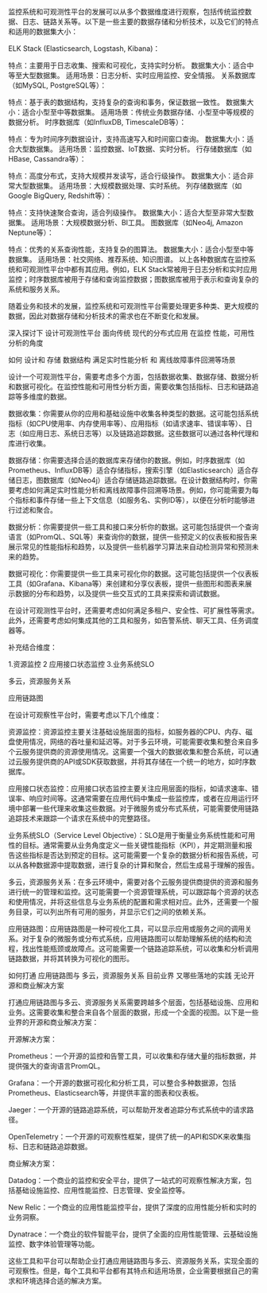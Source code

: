
监控系统和可观测性平台的发展可以从多个数据维度进行观察，包括传统监控数据、日志、链路关系等。以下是一些主要的数据存储和分析技术，以及它们的特点和适用的数据集大小：

ELK Stack (Elasticsearch, Logstash, Kibana)：

特点：主要用于日志收集、搜索和可视化，支持实时分析。
数据集大小：适合中等至大型数据集。
适用场景：日志分析、实时应用监控、安全情报。
关系数据库（如MySQL, PostgreSQL等）：

特点：基于表的数据结构，支持复杂的查询和事务，保证数据一致性。
数据集大小：适合小型至中等数据集。
适用场景：传统业务数据存储、小型至中等规模的数据分析。
时序数据库（如InfluxDB, TimescaleDB等）：

特点：专为时间序列数据设计，支持高速写入和时间窗口查询。
数据集大小：适合大型数据集。
适用场景：监控数据、IoT数据、实时分析。
行存储数据库（如HBase, Cassandra等）：

特点：高度分布式，支持大规模并发读写，适合行级操作。
数据集大小：适合非常大型数据集。
适用场景：大规模数据处理、实时系统。
列存储数据库（如Google BigQuery, Redshift等）：

特点：支持快速聚合查询，适合列级操作。
数据集大小：适合大型至非常大型数据集。
适用场景：大规模数据分析、BI工具。
图数据库（如Neo4j, Amazon Neptune等）：

特点：优秀的关系查询性能，支持复杂的图算法。
数据集大小：适合小型至中等数据集。
适用场景：社交网络、推荐系统、知识图谱。
以上各种数据库在监控系统和可观测性平台中都有其应用。例如，ELK Stack常被用于日志分析和实时应用监控；时序数据库被用于存储和查询监控数据；图数据库被用于表示和查询复杂的系统和服务关系。

随着业务和技术的发展，监控系统和可观测性平台需要处理更多种类、更大规模的数据，因此对数据存储和分析技术的需求也在不断变化和发展。

深入探讨下 设计可观测性平台 面向传统 现代的分布式应用  在监控 性能，可用性分析的角度 

如何 设计和 存储 数据结构 满足实时性能分析 和 离线故障事件回溯等场景

设计一个可观测性平台，需要考虑多个方面，包括数据收集、数据存储、数据分析和数据可视化。在监控性能和可用性分析方面，需要收集包括指标、日志和链路追踪等多维度的数据。

数据收集：你需要从你的应用和基础设施中收集各种类型的数据。这可能包括系统指标（如CPU使用率、内存使用率等）、应用指标（如请求速率、错误率等）、日志（如应用日志、系统日志等）以及链路追踪数据。这些数据可以通过各种代理和库进行收集。

数据存储：你需要选择合适的数据库来存储你的数据。例如，时序数据库（如Prometheus、InfluxDB等）适合存储指标，搜索引擎（如Elasticsearch）适合存储日志，图数据库（如Neo4j）适合存储链路追踪数据。在设计数据结构时，你需要考虑如何满足实时性能分析和离线故障事件回溯等场景。例如，你可能需要为每个指标和事件存储一些上下文信息（如服务名、实例ID等），以便在分析时能够进行过滤和聚合。

数据分析：你需要提供一些工具和接口来分析你的数据。这可能包括提供一个查询语言（如PromQL、SQL等）来查询你的数据，提供一些预定义的仪表板和报告来展示常见的性能指标和趋势，以及提供一些机器学习算法来自动检测异常和预测未来的趋势。

数据可视化：你需要提供一些工具来可视化你的数据。这可能包括提供一个仪表板工具（如Grafana、Kibana等）来创建和分享仪表板，提供一些图形和图表来展示数据的分布和趋势，以及提供一些交互式的工具来探索和调试数据。

在设计可观测性平台时，还需要考虑如何满足多租户、安全性、可扩展性等需求。此外，还需要考虑如何集成其他的工具和服务，如告警系统、聊天工具、任务调度器等。

补充结合维度：

1.资源监控  2 应用接口状态监控  3.业务系统SLO

多云，资源服务关系

应用链路图

在设计可观察性平台时，需要考虑以下几个维度：

资源监控：资源监控主要关注基础设施层面的指标，如服务器的CPU、内存、磁盘使用情况，网络的吞吐量和延迟等。对于多云环境，可能需要收集和整合来自多个云服务提供商的资源使用情况。这需要一个强大的数据收集和整合系统，可以通过云服务提供商的API或SDK获取数据，并将其存储在一个统一的地方，如时序数据库。

应用接口状态监控：应用接口状态监控主要关注应用层面的指标，如请求速率、错误率、响应时间等。这通常需要在应用代码中集成一些监控库，或者在应用运行环境中部署一些代理来收集这些数据。对于微服务或分布式系统，可能需要使用链路追踪技术来跟踪一个请求在系统中的完整路径。

业务系统SLO（Service Level Objective）：SLO是用于衡量业务系统性能和可用性的目标。通常需要从业务角度定义一些关键性能指标（KPI），并定期测量和报告这些指标是否达到预定的目标。这可能需要一个复杂的数据分析和报告系统，可以从各种数据源中提取数据，进行复杂的计算和聚合，然后生成易于理解的报告。

多云，资源服务关系：在多云环境中，需要对各个云服务提供商提供的资源和服务进行统一的管理和监控。这可能需要一个资源管理系统，可以跟踪每个资源的状态和使用情况，并将这些信息与业务系统的配置和需求相对应。此外，还需要一个服务目录，可以列出所有可用的服务，并显示它们之间的依赖关系。

应用链路图：应用链路图是一种可视化工具，可以显示应用或服务之间的调用关系。对于复杂的微服务或分布式系统，应用链路图可以帮助理解系统的结构和流程，找出性能瓶颈或故障点。这可能需要一个链路追踪系统，可以收集和分析调用链路数据，并将其转换为可视化的图形。

如何打通 应用链路图与 多云，资源服务关系 目前业界 又哪些落地的实践 无论开源和商业解决方案

打通应用链路图与多云、资源服务关系需要跨越多个层面，包括基础设施、应用和业务。这需要收集和整合来自各个层面的数据，形成一个全面的视图。以下是一些业界的开源和商业解决方案：

开源解决方案：

Prometheus：一个开源的监控和告警工具，可以收集和存储大量的指标数据，并提供强大的查询语言PromQL。

Grafana：一个开源的数据可视化和分析工具，可以整合多种数据源，包括Prometheus、Elasticsearch等，并提供丰富的图表和仪表板。

Jaeger：一个开源的链路追踪系统，可以帮助开发者追踪分布式系统中的请求路径。

OpenTelemetry：一个开源的可观察性框架，提供了统一的API和SDK来收集指标、日志和链路追踪数据。

商业解决方案：

Datadog：一个商业的监控和安全平台，提供了一站式的可观察性解决方案，包括基础设施监控、应用性能监控、日志管理、安全监控等。

New Relic：一个商业的应用性能监控平台，提供了深度的应用性能分析和实时的业务洞察。

Dynatrace：一个商业的软件智能平台，提供了全面的应用性能管理、云基础设施监控、数字体验管理等功能。

这些工具和平台可以帮助企业打通应用链路图与多云、资源服务关系，实现全面的可观察性。但是，每个工具和平台都有其特点和适用场景，企业需要根据自己的需求和环境选择合适的解决方案。
